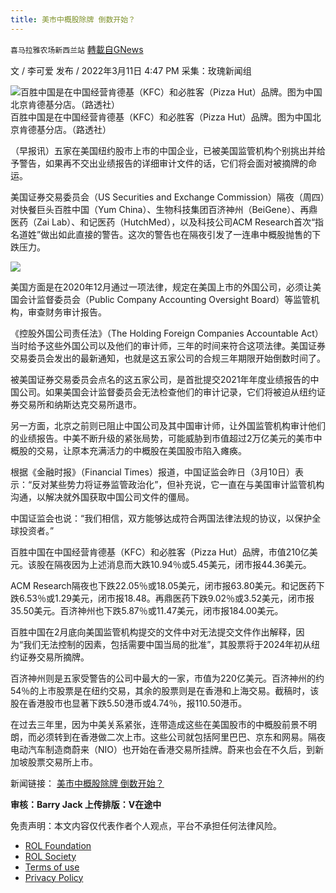 ```yaml
---
title: 美市中概股除牌 倒数开始？
---
```

`喜马拉雅农场新西兰站` [轉載自GNews](https://gnews.org/zh-hans/2143545/)

文 / 李可爱
发布 / 2022年3月11日 4:47 PM
采集：玫瑰新闻组

![百胜中国是在中国经营肯德基（KFC）和必胜客（Pizza Hut）品牌。图为中国北京肯德基分店。（路透社）](https://static.zaobao.com/s3fs-public/styles/article_large_full/public/images/202203/20220311/2022-01-12t114758z833130959rc2nxr99hyy43987275.jpg?itok=aFu2_uqP)百胜中国是在中国经营肯德基（KFC）和必胜客（Pizza Hut）品牌。图为中国北京肯德基分店。（路透社）


（早报讯）五家在美国纽约股市上市的中国企业，已被美国监管机构个别挑出并给予警告，如果再不交出业绩报告的详细审计文件的话，它们将会面对被摘牌的命运。

美国证券交易委员会（US Securities and Exchange Commission）隔夜（周四）对快餐巨头百胜中国（Yum China）、生物科技集团百济神州（BeiGene）、再鼎医药（Zai Lab）、和记医药（HutchMed），以及科技公司ACM Research首次“指名道姓”做出如此直接的警告。这次的警告也在隔夜引发了一连串中概股抛售的下跌压力。

![](https://assets.gnews.org/wp-content/uploads/2022/03/image-1165.png)

美国方面是在2020年12月通过一项法律，规定在美国上市的外国公司，必须让美国会计监督委员会（Public Company Accounting Oversight Board）等监管机构，审查财务审计报告。

《控股外国公司责任法》（The Holding Foreign Companies Accountable Act）当时给予这些外国公司以及他们的审计师，三年的时间来符合这项法律。美国证券交易委员会发出的最新通知，也就是这五家公司的合规三年期限开始倒数时间了。

被美国证券交易委员会点名的这五家公司，是首批提交2021年年度业绩报告的中国公司。如果美国会计监督委员会无法检查他们的审计记录，它们将被迫从纽约证券交易所和纳斯达克交易所退市。

另一方面，北京之前则已阻止中国公司及其中国审计师，让外国监管机构审计他们的业绩报告。中美不断升级的紧张局势，可能威胁到市值超过2万亿美元的美市中概股的交易，让原本充满活力的中概股在美国股市陷入瘫痪。

根据《金融时报》（Financial Times）报道，中国证监会昨日（3月10日）表示：“反对某些势力将证券监管政治化”，但补充说，它一直在与美国审计监管机构沟通，以解决就外国获取中国公司文件的僵局。

中国证监会也说：“我们相信，双方能够达成符合两国法律法规的协议，以保护全球投资者。”

百胜中国在中国经营肯德基（KFC）和必胜客（Pizza Hut）品牌，市值210亿美元。该股在隔夜因为上述消息而大跌10.94％或5.45美元，闭市报44.36美元。

ACM Research隔夜也下跌22.05％或18.05美元，闭市报63.80美元。和记医药下跌6.53％或1.29美元，闭市报18.48。再鼎医药下跌9.02％或3.52美元，闭市报35.50美元。百济神州也下跌5.87％或11.47美元，闭市报184.00美元。

百胜中国在2月底向美国监管机构提交的文件中对无法提交文件作出解释，因为“我们无法控制的因素，包括需要中国当局的批准”，其股票将于2024年初从纽约证券交易所摘牌。

百济神州则是五家受警告的公司中最大的一家，市值为220亿美元。百济神州的约54％的上市股票是在纽约交易，其余的股票则是在香港和上海交易。截稿时，该股在香港股市也显著下跌5.50港币或4.74％，报110.50港币。

在过去三年里，因为中美关系紧张，连带造成这些在美国股市的中概股前景不明朗，而必须转到在香港做二次上市。这些公司就包括阿里巴巴、京东和网易。隔夜电动汽车制造商蔚来（NIO）也开始在香港交易所挂牌。蔚来也会在不久后，到新加坡股票交易所上市。

新闻链接：
[美市中概股除牌 倒数开始？](https://www.zaobao.com.sg/realtime/world/story20220311-1251341)

**审核：Barry Jack
上传排版：V在途中**

 

免责声明：本文内容仅代表作者个人观点，平台不承担任何法律风险。

- [ROL Foundation](https://rolfoundation.org/)
- [ROL Society](https://rolsociety.org/)
- [Terms of use](https://gnews.org/terms-of-use-3/)
- [Privacy Policy](https://gnews.org/privacy-policy/)
